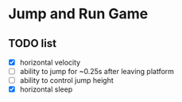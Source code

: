 # Jump and Run Game
## TODO list
-[x] horizontal velocity
-[ ] ability to jump for ~0.25s after leaving platform
-[ ] ability to control jump height
-[x] horizontal sleep